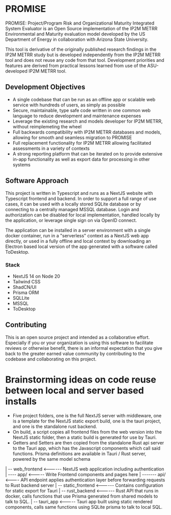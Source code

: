 # PROMISE

PROMISE: Project/Program Risk and Organizational Maturity Integrated System Evaluator is an Open Source implementation of the IP2M METRR Environmental and Maturity evaluation model developed by the US Department of Energy in collaboration with Arizona State University.

This tool is derivative of the originally published research findings in the IP2M METRR study but is developed independently from the IP2M METRR tool and does not reuse any code from that tool. Development priorities and features are derived from practical lessons learned from use of the ASU-developed IP2M METRR tool.

## Development Objectives

- A single codebase that can be run as an offline app or scalable web service with hundreds of users, as simply as possible
- Secure, maintainable, type safe code written in one common web language to reduce development and maintenance expenses
- Leverage the existing research and models developer for IP2M METRR, without reimplemeting the wheel
- Full backwards compatibility with IP2M METRR databases and models, allowing for smooth and seamless migration to PROMISE
- Full replacement functionality for IP2M METRR allowing facilitated assessments in a variety of contexts
- A strong reporting platform that can be iterated on to provide extensive in-app functionality as well as export data for processing in other systems

## Software Approach

This project is written in Typescript and runs as a NextJS website with Typescript frontend and backend. In order to support a full range of use cases, it can be used with a locally stored SQLite database or by connecting to a centrally managed MSSQL database. Login and authorization can be disabled for local implementation, handled locally by the application, or leverage single sign on via OpenID connect.

The application can be installed in a server environment with a single docker container, run in a "serverless" context as a NextJS web app directly, or used in a fully offline and local context by downloading an Electron based local version of the app generated with a software called ToDesktop.

### Stack

- NextJS 14 on Node 20
- Tailwind CSS
- ShadCN/UI
- Prisma ORM
- SQLLite
- MSSQL
- ToDesktop

## Contributing

This is an open source project and intended as a collaborative effort. Especially if you or your organization is using this software to facilitate reviews or otherwise benefit, there is an informal expectation that you give back to the greater earned value community by contributing to the codebase and collaborating on this project.

# Brainstorming ideas on code reuse between local and server based installs

- Five project folders, one is the full NextJS server with middleware, one is a template for the NextJS static export build, one is the tauri project, and one is the standalone rust backend.
- On build, a script copies all frontend files from the web version into the NextJS static folder, then a static build is generated for use by Tauri.
- Getters and Setters are then copied from the standalone Rust api server to the Tauri app, which has the Javascript components which call said functions. Prisma definitions are available in Tauri / Rust server, powered by the same model schema

| -- web_frontend <------ NextJS web application including authentication
| ---- app/ <----- Write Frontend components and pages here
| ------- api/ <---- API endpoint applies authentication layer before forwarding requests to Rust backend server
| -- static_frontend <------ Contains configuration for static export for Tauri
| -- rust_backend <------ Rust API that runs in docker, calls functions that use Prisma generated from shared models to talk to SQL.
| -- tauri_app <----- Tauri app built using static rendered components, calls same functions using SQLite prisma to talk to local SQL.

